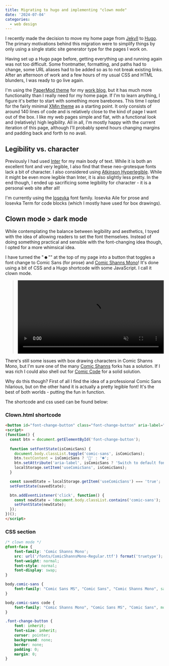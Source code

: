 ```yaml
---
title: Migrating to hugo and implementing "clown mode"
date: '2024-07-04'
categories: 
  - web design
---
```


I recently made the decision to move my home page from [Jekyll](https://jekyllrb.com/) to [Hugo](https://gohugo.io/). 
The primary motivations behind this migration were to simplify things by only using a single static site generator type for the pages I work on. 

Having set up a Hugo page before, getting everything up and running again was not too difficult. 
Some frontmatter, formatting, and paths had to change, some URL aliases had to be added so as to not break existing links. 
After an afternoon of work and a few hours of my usual CSS and HTML blunders, I was ready to go live again.

I'm using the [PaperMod theme](https://github.com/adityatelange/hugo-PaperMod) for my [work blog](https://digitalpreservation-blog.nb.no/), but it has much more functionality than I really need for my home page. 
If I'm to learn anything, I figure it's better to start with something more barebones. 
This time I opted for the fairly minimal [XMin theme](https://github.com/yihui/hugo-xmin) as a starting point. 
It only consists of around 140 lines of code and is relatively close to the kind of page I want out of the box. 
I like my web pages simple and flat, with a functional look and (relatively) high legibility. 
All in all, I'm mostly happy with the current iteration of this page, although I'll probably spend hours changing margins and padding back and forth to no avail.

## Legibility vs. character
Previously I had used [Inter](https://rsms.me/inter/) for my main body of text. 
While it is both an excellent font and very legible, I also find that these neo-grotesque fonts lack a bit of character. 
I also considered using [Atkinson Hyperlegible](https://brailleinstitute.org/freefont). 
While it might be even more legible than Inter, it is also slightly less pretty.
In the end though, I ended up sacrificing some legibility for character - it is a personal web site after all!

I'm currently using the [Iosevka](https://typeof.net/Iosevka/) font family. 
Iosevka Aile for prose and Iosevka Term for code blocks (which I mostly have used for box drawings). 

## Clown mode > dark mode
While contemplating the balance between legibility and aesthetics, I toyed with the idea of allowing readers to set the font themselves. 
Instead of doing something practical and sensible with the font-changing idea though, I opted for a more whimsical idea.

I have turned the "☻"" at the top of my page into a button that toggles a font change to Comic Sans (for prose) and [Comic Shanns Mono](https://github.com/jesusmgg/comic-shanns-mono)! 
It's done using a bit of CSS and a Hugo shortcode with some JavaScript.
I call it clown mode.

>  <video width="100%" autoplay muted loop playsinline>
>    <source src="clowndemo.mp4" type="video/mp4">
>    <p>Your browser does not support the video format/codec.</p>
>  </video>

There's still some issues with box drawing characters in Comic Shanns Mono, but I'm sure one of the many [Comic Shanns](https://github.com/shannpersand/comic-shanns) forks has a solution. 
If I was rich I could also shell out for [Comic Code](https://tosche.net/fonts/comic-code) for a solid solution.

Why do this though? 
First of all I find the idea of a professional Comic Sans hilarious, but on the other hand it is actually a pretty legible font!
It's the best of both worlds - putting the fun in function.

The shortcode and css used can be found below:

### Clown.html shortcode
```html
<button id="font-change-button" class="font-change-button" aria-label="Toggle font style">☻</button>
<script>
(function() {
  const btn = document.getElementById('font-change-button');
  
  function setFontState(isComicSans) {
    document.body.classList.toggle('comic-sans', isComicSans);
    btn.textContent = isComicSans ? '🤡' : '☻';
    btn.setAttribute('aria-label', isComicSans ? 'Switch to default font' : 'Switch to Comic Sans');
    localStorage.setItem('useComicSans', isComicSans);
  }

  const savedState = localStorage.getItem('useComicSans') === 'true';
  setFontState(savedState);

  btn.addEventListener('click', function() {
    const newState = !document.body.classList.contains('comic-sans');
    setFontState(newState);
  });
})();
</script>
```

### CSS section
```css
/* clown mode */
@font-face {
    font-family: 'Comic Shanns Mono';
    src: url('/fonts/ComicShannsMono-Regular.ttf') format('truetype');
    font-weight: normal;
    font-style: normal;
    font-display: swap;
}

body.comic-sans { 
    font-family: "Comic Sans MS", "Comic Sans", "Comic Shanns Mono", sans-serif;
}

body.comic-sans code { 
    font-family: "Comic Shanns Mono", "Comic Sans MS", "Comic Sans", monospace; 
}

.font-change-button {
    font: inherit;
    font-size: inherit;
    cursor: pointer;
    background: none;
    border: none;
    padding: 0;
    margin: 0;
}
```

